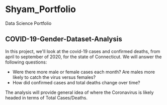 # Shyam_Portfolio
Data Science Portfolio

## COVID-19-Gender-Dataset-Analysis
In this project, we'll look at the covid-19 cases and confirmed deaths, from april to september of 2020, for the state of Connecticut. We will answer the following questions:
* Were there more male or female cases each month? Are males more likely to catch the virus versus females?
* How did confirmed cases and total deaths change over time?

The analysis will provide general idea of where the Coronavirus is likely headed in terms of Total Cases/Deaths.
